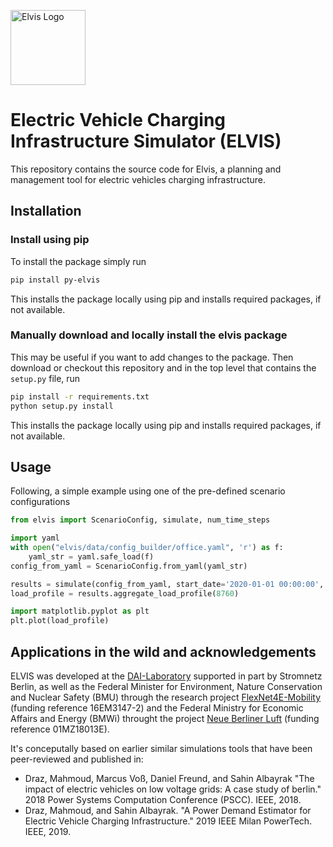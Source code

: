 

<img src="https://i.imgur.com/CVM5RUD.png" alt="Elvis Logo" height="120px" 
/>

# Electric Vehicle Charging Infrastructure Simulator (ELVIS)
This repository contains the source code for Elvis, a planning and management tool for electric vehicles charging infrastructure.
## Installation
### Install using pip

To install the package simply run
```bash
pip install py-elvis
```
This installs the package locally using pip and installs required packages, if not available. 

### Manually download and locally install the elvis package

This may be useful if you want to add changes to the package. Then download or checkout this repository and in the top level that contains the `setup.py` file, run
```bash
pip install -r requirements.txt
python setup.py install
```
This installs the package locally using pip and installs required packages, if not available. 

## Usage

Following, a simple example using one of the pre-defined scenario configurations
```python
from elvis import ScenarioConfig, simulate, num_time_steps

import yaml
with open("elvis/data/config_builder/office.yaml", 'r') as f:
    yaml_str = yaml.safe_load(f)
config_from_yaml = ScenarioConfig.from_yaml(yaml_str)

results = simulate(config_from_yaml, start_date='2020-01-01 00:00:00', end_date='2020-12-31 23:00:00', resolution='01:00:00')
load_profile = results.aggregate_load_profile(8760)

import matplotlib.pyplot as plt
plt.plot(load_profile)
```

## Applications in the wild and acknowledgements

ELVIS was developed at the [DAI-Laboratory](https://dai-labor.de/) supported in part by Stromnetz Berlin, as well as the Federal Minister for Environment, Nature Conservation and Nuclear Safety (BMU) through the research project [FlexNet4E-Mobility](https://www.erneuerbar-mobil.de/projekte/flexnet4e-mobility) (funding reference 16EM3147-2) and the Federal Ministry for Economic Affairs and Energy (BMWi) throught the project [Neue Berliner Luft](https://www.neueberlinerluft.de/) (funding reference 01MZ18013E).

It's conceputally based on earlier similar simulations tools that have been peer-reviewed and published in:
* Draz, Mahmoud, Marcus Voß, Daniel Freund, and Sahin Albayrak "The impact of electric vehicles on low voltage grids: A case study of berlin." 2018 Power Systems Computation Conference (PSCC). IEEE, 2018.
* Draz, Mahmoud, and Sahin Albayrak. "A Power Demand Estimator for Electric Vehicle Charging Infrastructure." 2019 IEEE Milan PowerTech. IEEE, 2019.

